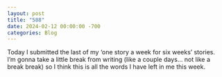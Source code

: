 ```yaml
---
layout: post
title: "588"
date: 2024-02-12 00:00:00 -700
categories: Blog
---
```


Today I submitted the last of my ‘one story a week for six weeks’ stories.   
I’m gonna take a little break from writing (like a couple days… not like a break break) so I think this is all the words I have left in me this week.
